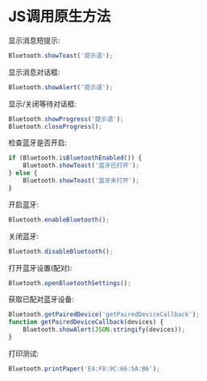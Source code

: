 # JS调用原生方法

显示消息短提示:
```javascript
Bluetooth.showToast('提示语');
```
显示消息对话框:
```javascript
Bluetooth.showAlert('提示语');
```
显示/关闭等待对话框:
```javascript
Bluetooth.showProgress('提示语');
Bluetooth.closeProgress();
```
检查蓝牙是否开启:
```javascript
if (Bluetooth.isBluetoothEnabled()) {
    Bluetooth.showToast('蓝牙已打开');
} else {
    Bluetooth.showToast('蓝牙未打开');
}
```
开启蓝牙:
```javascript
Bluetooth.enableBluetooth();
```
关闭蓝牙:
```javascript
Bluetooth.disableBluetooth();
```
打开蓝牙设置(配对):
```javascript
Bluetooth.openBluetoothSettings();
```
获取已配对蓝牙设备:
```javascript
Bluetooth.getPairedDevice('getPairedDeviceCallback');
function getPairedDeviceCallback(devices) {
    Bluetooth.showAlert(JSON.stringify(devices));
}
```
打印测试:
```javascript
Bluetooth.printPaper('E4:F8:9C:66:5A:B6');
```
